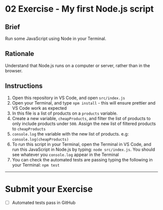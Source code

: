 # 02 Exercise - My first Node.js script 

## Brief

Run some JavaScript using Node in your Terminal.

## Rationale

Understand that Node.js runs on a computer or server, rather than in the browser.

## Instructions

1. Open this repository in VS Code, and open `src/index.js`
2. Open your Terminal, and type `npm install` - this will ensure prettier and VS Code work as expected
3. In this file is a list of products on a `products` variable. 
4. Create a new variable, `cheapProducts`, and filter the list of products to only include products under `500`. Assign the new list of filtered products to `cheapProducts`
5. `console.log` the variable with the new list of products. e.g: `console.log(cheapProducts)`
6. To run this script in your Terminal, open the Terminal in VS Code, and run this JavaScript in Node.js by typing: `node src/index.js`. You should see whatever you `console.log` appear in the Terminal
7. You can check the automated tests are passing typing the following in your Terminal: `npm test`

--- 

# Submit your Exercise

- [ ] Automated tests pass in GitHub
